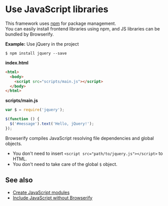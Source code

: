 # Use JavaScript libraries

This framework uses [npm](https://www.npmjs.com/) for package management.  
You can easily install frontend libraries using npm, and JS libraries can be bundled by Browserify.

**Example:** Use jQuery in the project

```
$ npm install jquery --save
```

**index.html**
```html
<html>
  <body>
    <script src="scripts/main.js"></script>
  </body>
</html>
```

**scripts/main.js**
```js
var $ = require('jquery');

$(function () {
  $('#message').text('Hello, jQuery!');
});
```

Browserify compiles JavaScript resolving file dependencies and global objects.

- You don't need to insert `<script src="path/to/jquery.js"></script>` to HTML.
- You don't need to take care of the global `$` object.

## See also
- [Create JavaScript modules](js-modules.md)
- [Include JavaScript without Browserify](js-without-browserify.md)
